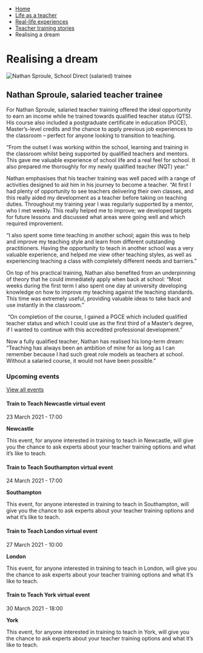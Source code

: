 *   [Home](/)
*   [Life as a teacher](/life-as-a-teacher)
*   [Real-life experiences](/life-as-a-teacher/real-life-experiences)
*   [Teacher training stories](/life-as-a-teacher/real-life-experiences/teacher-training-stories)
*   Realising a dream

Realising a dream
=================

<img alt="Nathan Sproule, School Direct (salaried) trainee" src="https://getintoteaching.education.gov.uk/sites/default/files/case\_study/Nathan\_Sproule294x294.jpg"></img>

Nathan Sproule, salaried teacher trainee
----------------------------------------

For Nathan Sproule, salaried teacher training offered the ideal opportunity to earn an income while he trained towards qualified teacher status (QTS). His course also included a postgraduate certificate in education (PGCE), Master’s-level credits and the chance to apply previous job experiences to the classroom – perfect for anyone looking to transition to teaching.

“From the outset I was working within the school, learning and training in the classroom whilst being supported by qualified teachers and mentors. This gave me valuable experience of school life and a real feel for school. It also prepared me thoroughly for my newly qualified teacher (NQT) year.”

Nathan emphasises that his teacher training was well paced with a range of activities designed to aid him in his journey to become a teacher. “At first I had plenty of opportunity to see teachers delivering their own classes, and this really aided my development as a teacher before taking on teaching duties. Throughout my training year I was regularly supported by a mentor, who I met weekly. This really helped me to improve; we developed targets for future lessons and discussed what areas were going well and which required improvement.

“I also spent some time teaching in another school; again this was to help and improve my teaching style and learn from different outstanding practitioners. Having the opportunity to teach in another school was a very valuable experience, and helped me view other teaching styles, as well as experiencing teaching a class with completely different needs and barriers.”

On top of his practical training, Nathan also benefited from an underpinning of theory that he could immediately apply when back at school: “Most weeks during the first term I also spent one day at university developing knowledge on how to improve my teaching against the teaching standards. This time was extremely useful, providing valuable ideas to take back and use instantly in the classroom.”

 “On completion of the course, I gained a PGCE which included qualified teacher status and which I could use as the first third of a Master’s degree, if I wanted to continue with this accredited professional development.”

Now a fully qualified teacher, Nathan has realised his long-term dream: “Teaching has always been an ambition of mine for as long as I can remember because I had such great role models as teachers at school. Without a salaried course, it would not have been possible.”

### Upcoming events

[View all events](/teaching-events)

[](/teaching-events/train-to-teach-events/train-to-teach-newcastle-virtual-event-230321)

#### Train to Teach Newcastle virtual event

23 March 2021 - 17:00

**Newcastle**

This event, for anyone interested in training to teach in Newcastle, will give you the chance to ask experts about your teacher training options and what it’s like to teach.

[](/teaching-events/train-to-teach-events/train-to-teach-southampton-virtual-event-240321)

#### Train to Teach Southampton virtual event

24 March 2021 - 17:00

**Southampton**

This event, for anyone interested in training to teach in Southampton, will give you the chance to ask experts about your teacher training options and what it’s like to teach.

[](/teaching-events/train-to-teach-events/train-to-teach-london-virtual-event-270321)

#### Train to Teach London virtual event

27 March 2021 - 10:00

**London**

This event, for anyone interested in training to teach in London, will give you the chance to ask experts about your teacher training options and what it’s like to teach.

[](/teaching-events/train-to-teach-events/train-to-teach-york-virtual-event-300321)

#### Train to Teach York virtual event

30 March 2021 - 18:00

**York**

This event, for anyone interested in training to teach in York, will give you the chance to ask experts about your teacher training options and what it’s like to teach.